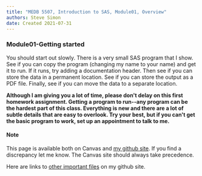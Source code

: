 ```yaml
---
title: "MEDB 5507, Introduction to SAS, Module01, Overview"
authors: Steve Simon
date: Created 2021-07-31
---
```


### Module01-Getting started

You should start out slowly. There is a very small SAS program that I show. See if you can copy the program (changing my name to your name) and get it to run. If it runs, try adding a documentation header. Then see if you can store the data in a permanent location. See if you can store the output as a PDF file. Finally, see if you can move the data to a separate location.

**Although I am giving you a lot of time, please don't delay on this first homework assignment. Getting a program to run--any program can be the hardest part of this class. Everything is new and there are a lot of subtle details that are easy to overlook. Try your best, but if you can't get the basic program to work, set up an appointment to talk to me.**

#### Note

This page is available both on Canvas and [my github site][git0]. If you find a discrepancy let me know. The Canvas site should always take precedence.

Here are links to [other important files][mygit] on my github site.

[mygit]: https://github.com/pmean/introduction-to-SAS/blob/master/README.md

[git0]: https://github.com/pmean/introduction-to-SAS/blob/master/modules/5507-01-overview.md

